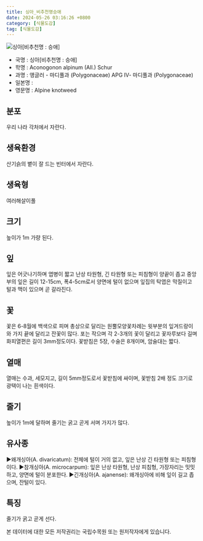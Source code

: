 ```yaml
---
title: 싱아_비추천명승애
date: 2024-05-26 03:16:26 +0800
category: [식물도감]
tag: [식물도감]
---
```




![싱아[비추천명 : 승애]](/fileUpload/plants/basic/Polygonaceae/Aconogonon/1066/1_th2.JPG)
- 국명 : 싱아[비추천명 : 승애]
- 학명 : Aconogonon alpinum (All.) Schur
- 과명 : 앵글러 - 마디풀과 (Polygonaceae) APG Ⅳ- 마디풀과 (Polygonaceae)
- 일본명 : 
- 영문명 : Alpine knotweed


## 분포
우리 나라 각처에서 자란다.
## 생육환경
산기슭의 볕이 잘 드는 빈터에서 자란다.
## 생육형
여러해살이풀 
## 크기
높이가 1m 가량 된다.
## 잎
잎은 어긋나기하며 엽병이 짧고 난상 타원형, 긴 타원형 또는 피침형이 양끝이 좁고 중앙부의 잎은 길이 12-15cm, 폭4-5cm로서 양면에 털이 없으며 잎집의 탁엽은 막질이고 털과 맥이 있으며 곧 갈라진다.
## 꽃
꽃은 6-8월에 백색으로 피며 총상으로 달리는 원뿔모양꽃차례는 윗부분의 잎겨드랑이와 가지 끝에 달리고 잔꽃이 많다. 포는 작으며 각 2-3개의 꽃이 달리고 꽃자루보다 길며 화피열편은 길이 3mm정도이다. 꽃받침은 5장, 수술은 8개이며, 암술대는 짧다.
## 열매
열매는 수과, 세모지고, 길이 5mm정도로서 꽃받침에 싸이며, 꽃받침 2배 정도 크기로 광택이 나는 흰색이다.
## 줄기
높이가 1m에 달하며 줄기는 굵고 곧게 서며 가지가 많다.
## 유사종
▶왜개싱아(A. divaricatum): 전체에 털이 거의 없고, 잎은 난상 긴 타원형 또는 피침형이다. ▶참개싱아(A. microcarpum): 잎은 난상 타원형, 난상 피침형, 가장자리는 밋밋하고, 양면에 털이 분포한다.▶긴개싱아(A. ajanense): 왜개싱아에 비해 잎이 길고 좁으며, 잔털이 있다.
## 특징
줄기가 굵고 곧게 선다.






본 데이터에 대한 모든 저작권리는 국립수목원 또는 원저작자에게 있습니다.
